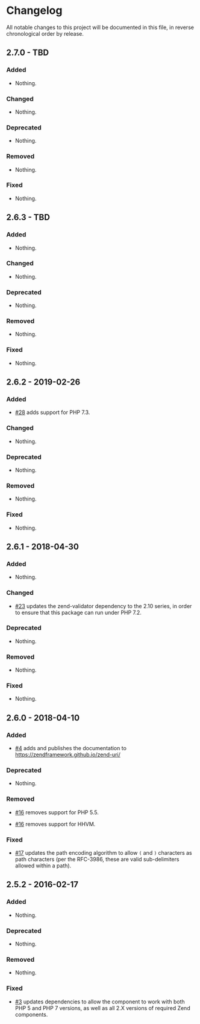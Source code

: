 # Changelog

All notable changes to this project will be documented in this file, in reverse chronological order by release.

## 2.7.0 - TBD

### Added

- Nothing.

### Changed

- Nothing.

### Deprecated

- Nothing.

### Removed

- Nothing.

### Fixed

- Nothing.

## 2.6.3 - TBD

### Added

- Nothing.

### Changed

- Nothing.

### Deprecated

- Nothing.

### Removed

- Nothing.

### Fixed

- Nothing.

## 2.6.2 - 2019-02-26

### Added

- [#28](https://github.com/zendframework/zend-uri/pull/28) adds support for PHP 7.3.

### Changed

- Nothing.

### Deprecated

- Nothing.

### Removed

- Nothing.

### Fixed

- Nothing.

## 2.6.1 - 2018-04-30

### Added

- Nothing.

### Changed

- [#23](https://github.com/zendframework/zend-uri/pull/23) updates the zend-validator dependency to the 2.10 series, in order to ensure that
  this package can run under PHP 7.2.

### Deprecated

- Nothing.

### Removed

- Nothing.

### Fixed

- Nothing.

## 2.6.0 - 2018-04-10

### Added

- [#4](https://github.com/zendframework/zend-uri/pull/4) adds and publishes the
  documentation to https://zendframework.github.io/zend-uri/

### Deprecated

- Nothing.

### Removed

- [#16](https://github.com/zendframework/zend-uri/pull/16) removes support for
  PHP 5.5.

- [#16](https://github.com/zendframework/zend-uri/pull/16) removes support for
  HHVM.

### Fixed

- [#17](https://github.com/zendframework/zend-uri/pull/17) updates the path
  encoding algorithm to allow `(` and `)` characters as path characters (per
  the RFC-3986, these are valid sub-delimiters allowed within a path).

## 2.5.2 - 2016-02-17

### Added

- Nothing.

### Deprecated

- Nothing.

### Removed

- Nothing.

### Fixed

- [#3](https://github.com/zendframework/zend-uri/pull/3) updates dependencies to
  allow the component to work with both PHP 5 and PHP 7 versions, as well as
  all 2.X versions of required Zend components.

